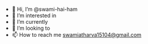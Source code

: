 - 👋 Hi, I’m @swami-hai-ham
- 👀 I’m interested in 
- 🌱 I’m currently 
- 💞️ I’m looking to 
- 📫 How to reach me swamiatharva15104@gmail.com

<!---
swami-hai-ham/swami-hai-ham is a ✨ special ✨ repository because its `README.md` (this file) appears on your GitHub profile.
You can click the Preview link to take a look at your changes.
--->
